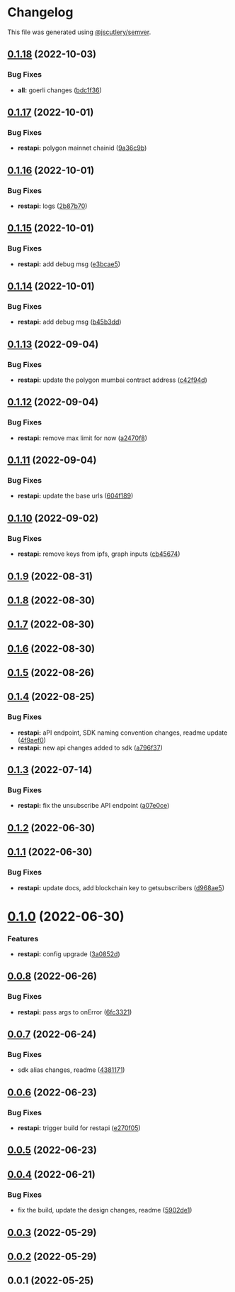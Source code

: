 # Changelog

This file was generated using [@jscutlery/semver](https://github.com/jscutlery/semver).

## [0.1.18](https://github.com/ethereum-push-notification-service/push-sdk/compare/restapi-0.1.17...restapi-0.1.18) (2022-10-03)


### Bug Fixes

* **all:** goerli changes ([bdc1f36](https://github.com/ethereum-push-notification-service/push-sdk/commit/bdc1f361ce3d07ed2c75463e6ff037e98edb45f5))



## [0.1.17](https://github.com/ethereum-push-notification-service/push-sdk/compare/restapi-0.1.16...restapi-0.1.17) (2022-10-01)


### Bug Fixes

* **restapi:** polygon mainnet chainid ([9a36c9b](https://github.com/ethereum-push-notification-service/push-sdk/commit/9a36c9bf34e104535028fe0ba5f8309a824a9462))



## [0.1.16](https://github.com/ethereum-push-notification-service/push-sdk/compare/restapi-0.1.15...restapi-0.1.16) (2022-10-01)


### Bug Fixes

* **restapi:** logs ([2b87b70](https://github.com/ethereum-push-notification-service/push-sdk/commit/2b87b703b510843c8061b999f560ce13cc7314c6))



## [0.1.15](https://github.com/ethereum-push-notification-service/push-sdk/compare/restapi-0.1.14...restapi-0.1.15) (2022-10-01)


### Bug Fixes

* **restapi:** add debug msg ([e3bcae5](https://github.com/ethereum-push-notification-service/push-sdk/commit/e3bcae5389e9e6442b9d269bf881a2e64d33783e))



## [0.1.14](https://github.com/ethereum-push-notification-service/push-sdk/compare/restapi-0.1.13...restapi-0.1.14) (2022-10-01)


### Bug Fixes

* **restapi:** add debug msg ([b45b3dd](https://github.com/ethereum-push-notification-service/push-sdk/commit/b45b3ddac387677b79318a352cfb4567970a7368))



## [0.1.13](https://github.com/ethereum-push-notification-service/epns-sdk/compare/restapi-0.1.12...restapi-0.1.13) (2022-09-04)


### Bug Fixes

* **restapi:** update the polygon mumbai contract address ([c42f94d](https://github.com/ethereum-push-notification-service/epns-sdk/commit/c42f94db2e453df3cdb376ab4269d521e48c07ad))



## [0.1.12](https://github.com/ethereum-push-notification-service/epns-sdk/compare/restapi-0.1.11...restapi-0.1.12) (2022-09-04)


### Bug Fixes

* **restapi:** remove max limit for now ([a2470f8](https://github.com/ethereum-push-notification-service/epns-sdk/commit/a2470f8b1028879e9feeb45ba589f4db18654b36))



## [0.1.11](https://github.com/ethereum-push-notification-service/epns-sdk/compare/restapi-0.1.10...restapi-0.1.11) (2022-09-04)


### Bug Fixes

* **restapi:** update the base urls ([604f189](https://github.com/ethereum-push-notification-service/epns-sdk/commit/604f189dcf3503200193b2f73c00ebd7cda2dbaa))



## [0.1.10](https://github.com/ethereum-push-notification-service/epns-sdk/compare/restapi-0.1.9...restapi-0.1.10) (2022-09-02)


### Bug Fixes

* **restapi:** remove keys from ipfs, graph inputs ([cb45674](https://github.com/ethereum-push-notification-service/epns-sdk/commit/cb45674246a9aea5a7f4b90614f674c16fcf473b))



## [0.1.9](https://github.com/ethereum-push-notification-service/epns-sdk/compare/restapi-0.1.8...restapi-0.1.9) (2022-08-31)



## [0.1.8](https://github.com/ethereum-push-notification-service/epns-sdk/compare/restapi-0.1.7...restapi-0.1.8) (2022-08-30)



## [0.1.7](https://github.com/ethereum-push-notification-service/epns-sdk/compare/restapi-0.1.6...restapi-0.1.7) (2022-08-30)



## [0.1.6](https://github.com/ethereum-push-notification-service/epns-sdk/compare/restapi-0.1.5...restapi-0.1.6) (2022-08-30)



## [0.1.5](https://github.com/ethereum-push-notification-service/epns-sdk/compare/restapi-0.1.4...restapi-0.1.5) (2022-08-26)



## [0.1.4](https://github.com/ethereum-push-notification-service/epns-sdk/compare/restapi-0.1.3...restapi-0.1.4) (2022-08-25)


### Bug Fixes

* **restapi:** aPI endpoint, SDK naming convention changes, readme update ([4f9aef0](https://github.com/ethereum-push-notification-service/epns-sdk/commit/4f9aef09eb54843706c11d3abbc98067e037248a))
* **restapi:** new api changes added to sdk ([a796f37](https://github.com/ethereum-push-notification-service/epns-sdk/commit/a796f372c1fe7ec20d672e8ee2b835c0f457d61d))



## [0.1.3](https://github.com/ethereum-push-notification-service/epns-sdk/compare/restapi-0.1.2...restapi-0.1.3) (2022-07-14)


### Bug Fixes

* **restapi:** fix the unsubscribe API endpoint ([a07e0ce](https://github.com/ethereum-push-notification-service/epns-sdk/commit/a07e0cea93b3f9da0547475b5f7970cb82b87eee))



## [0.1.2](https://github.com/ethereum-push-notification-service/epns-sdk/compare/restapi-0.1.1...restapi-0.1.2) (2022-06-30)



## [0.1.1](https://github.com/ethereum-push-notification-service/epns-sdk/compare/restapi-0.1.0...restapi-0.1.1) (2022-06-30)


### Bug Fixes

* **restapi:** update docs, add blockchain key to getsubscribers ([d968ae5](https://github.com/ethereum-push-notification-service/epns-sdk/commit/d968ae5423d90ddb9950841d7739f0eed663f967))



# [0.1.0](https://github.com/ethereum-push-notification-service/epns-sdk/compare/restapi-0.0.8...restapi-0.1.0) (2022-06-30)


### Features

* **restapi:** config upgrade ([3a0852d](https://github.com/ethereum-push-notification-service/epns-sdk/commit/3a0852dd0e8fdb73f1bc34d151fcb5ba772edf25))



## [0.0.8](https://github.com/ethereum-push-notification-service/epns-sdk/compare/restapi-0.0.7...restapi-0.0.8) (2022-06-26)


### Bug Fixes

* **restapi:** pass args to onError ([6fc3321](https://github.com/ethereum-push-notification-service/epns-sdk/commit/6fc3321ef25eb1096f9b09f5896ae41280ad7e61))



## [0.0.7](https://github.com/ethereum-push-notification-service/epns-sdk/compare/restapi-0.0.6...restapi-0.0.7) (2022-06-24)


### Bug Fixes

* sdk alias changes, readme ([4381171](https://github.com/ethereum-push-notification-service/epns-sdk/commit/4381171eabb56d359822258e5f3001432a520849))



## [0.0.6](https://github.com/ethereum-push-notification-service/epns-sdk/compare/restapi-0.0.5...restapi-0.0.6) (2022-06-23)


### Bug Fixes

* **restapi:** trigger build for restapi ([e270f05](https://github.com/ethereum-push-notification-service/epns-sdk/commit/e270f05996ef6d5a9b9cf97224d56df41698623b))



## [0.0.5](https://github.com/ethereum-push-notification-service/epns-sdk/compare/restapi-0.0.4...restapi-0.0.5) (2022-06-23)



## [0.0.4](https://github.com/ethereum-push-notification-service/epns-sdk/compare/restapi-0.0.3...restapi-0.0.4) (2022-06-21)


### Bug Fixes

* fix the build, update the design changes, readme ([5902de1](https://github.com/ethereum-push-notification-service/epns-sdk/commit/5902de19ff981755bb777b59e6e7a16b4df2b278))



## [0.0.3](https://github.com/ethereum-push-notification-service/epns-sdk/compare/restapi-0.0.2...restapi-0.0.3) (2022-05-29)



## [0.0.2](https://github.com/ethereum-push-notification-service/epns-sdk/compare/restapi-0.0.1...restapi-0.0.2) (2022-05-29)



## 0.0.1 (2022-05-25)
